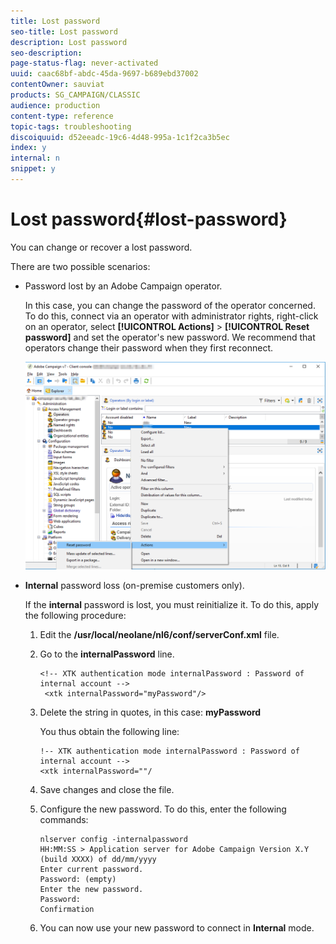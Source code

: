 ```yaml
---
title: Lost password
seo-title: Lost password
description: Lost password
seo-description: 
page-status-flag: never-activated
uuid: caac68bf-abdc-45da-9697-b689ebd37002
contentOwner: sauviat
products: SG_CAMPAIGN/CLASSIC
audience: production
content-type: reference
topic-tags: troubleshooting
discoiquuid: d52eeadc-19c6-4d48-995a-1c1f2ca3b5ec
index: y
internal: n
snippet: y
---
```


# Lost password{#lost-password}

 You can change or recover a lost password.

There are two possible scenarios:

* Password lost by an Adobe Campaign operator.

  In this case, you can change the password of the operator concerned. To do this, connect via an operator with administrator rights, right-click on an operator, select **[!UICONTROL Actions]** > **[!UICONTROL Reset password]** and set the operator's new password. We recommend that operators change their password when they first reconnect.

  ![](assets/operator-passwd.png)

* **Internal** password loss (on-premise customers only).

  If the **internal** password is lost, you must reinitialize it. To do this, apply the following procedure:

    1. Edit the **/usr/local/neolane/nl6/conf/serverConf.xml** file.
    1. Go to the **internalPassword** line.

       ```    
       <!-- XTK authentication mode internalPassword : Password of internal account -->
        <xtk internalPassword="myPassword"/>
       ```

    1. Delete the string in quotes, in this case: **myPassword**

       You thus obtain the following line:

       ```    
       !-- XTK authentication mode internalPassword : Password of internal account -->
       <xtk internalPassword=""/
       ```

    1. Save changes and close the file.
    1. Configure the new password. To do this, enter the following commands:

       ```    
       nlserver config -internalpassword
       HH:MM:SS > Application server for Adobe Campaign Version X.Y (build XXXX) of dd/mm/yyyy
       Enter current password.
       Password: (empty)
       Enter the new password.
       Password: 
       Confirmation 
       ```

    1. You can now use your new password to connect in **Internal** mode.

